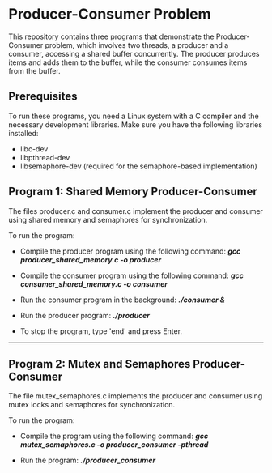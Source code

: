 # Producer-Consumer Problem

This repository contains three programs that demonstrate the Producer-Consumer problem, which involves two threads, a producer and a consumer, accessing a shared buffer concurrently. The producer produces items and adds them to the buffer, while the consumer consumes items from the buffer.

## Prerequisites
To run these programs, you need a Linux system with a C compiler and the necessary development libraries. Make sure you have the following libraries installed:

* libc-dev
* libpthread-dev
* libsemaphore-dev (required for the semaphore-based implementation)

## Program 1: Shared Memory Producer-Consumer

The files producer.c and consumer.c implement the producer and consumer using shared memory and semaphores for synchronization.

To run the program:

* Compile the producer program using the following command: ***gcc producer_shared_memory.c -o producer***

* Compile the consumer program using the following command: ***gcc consumer_shared_memory.c -o consumer***

* Run the consumer program in the background: ***./consumer &***

* Run the producer program: ***./producer***

* To stop the program, type 'end' and press Enter.

***

## Program 2: Mutex and Semaphores Producer-Consumer

The file mutex_semaphores.c implements the producer and consumer using mutex locks and semaphores for synchronization.

To run the program:

* Compile the program using the following command: ***gcc mutex_semaphores.c -o producer_consumer -pthread***

* Run the program: ***./producer_consumer***
